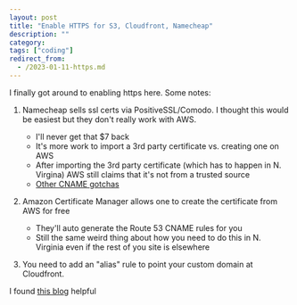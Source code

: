 ```yaml
---
layout: post
title: "Enable HTTPS for S3, Cloudfront, Namecheap"
description: ""
category:
tags: ["coding"]
redirect_from:
  - /2023-01-11-https.md
---
```


I finally got around to enabling https here. Some notes:

1. Namecheap sells ssl certs via PositiveSSL/Comodo. I thought this would be easiest but they don't really work with AWS.

    - I'll never get that $7 back
    - It's more work to import a 3rd party certificate vs. creating one on AWS
    - After importing the 3rd party certificate (which has to happen in N. Virgina) AWS still claims that it's not from a trusted source
    - [Other CNAME gotchas](https://stackoverflow.com/questions/51198472/cname-entry-not-working-on-namecheap-using-amazon-certificate-manager)

2. Amazon Certificate Manager allows one to create the certificate from AWS for free

    - They'll auto generate the Route 53 CNAME rules for you
    - Still the same weird thing about how you need to do this in N. Virginia even if the rest of you site is elsewhere

3. You need to add an "alias" rule to point your custom domain at Cloudfront.

I found [this blog](https://davelms.medium.com/using-a-custom-domain-in-cloudfront-with-an-ssl-certificate-and-route-53-253a72f51056) helpful

